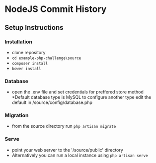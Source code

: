 # NodeJS Commit History

## Setup Instructions

### Installation
- clone repository
- `cd example-php-challenge\source`
- `composer install`
- `bower install`

### Database
- open the .env file and set credentials for preffered store method
*Default database type is MySQL to configure another type edit the default in /source/config/database.php

### Migration
- from the source directory run `php artisan migrate`

### Serve
- point your web server to the '/source/public' directory
- Alternatively you can run a local instance using `php artisan serve`


